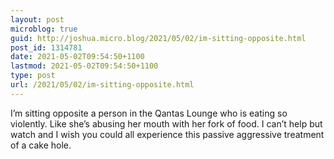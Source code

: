 ```yaml
---
layout: post
microblog: true
guid: http://joshua.micro.blog/2021/05/02/im-sitting-opposite.html
post_id: 1314781
date: 2021-05-02T09:54:50+1100
lastmod: 2021-05-02T09:54:50+1100
type: post
url: /2021/05/02/im-sitting-opposite.html
---
```

I’m sitting opposite a person in the Qantas Lounge who is eating so violently. Like she’s abusing her mouth with her fork of food. I can’t help but watch and I wish you could all experience this passive aggressive treatment of a cake hole.
